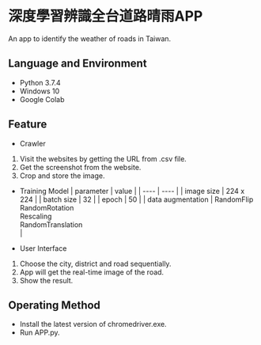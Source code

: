 # 深度學習辨識全台道路晴雨APP
An app to identify the weather of roads in Taiwan.

## Language and Environment
* Python 3.7.4
* Windows 10
* Google Colab

## Feature
    
* Crawler
<ol>
<li> Visit the websites by getting the URL from .csv file.</li>
<li> Get the screenshot from the website.</li>
<li> Crop and store the image.</li>
</ol>

* Training Model
  | parameter | value |
  | ---- | ---- |
  | image size | 224 x 224 |
  | batch size | 32 |
  | epoch | 50 |
  | data augmentation | RandomFlip<br>RandomRotation<br>Rescaling<br>RandomTranslation<br> |
  
* User Interface
<ol>
<li> Choose the city, district and road sequentially.</li>
<li> App will get the real-time image of the road.</li>
<li> Show the result.</li>
</ol>

## Operating Method
* Install the latest version of chromedriver.exe.
* Run APP.py.
